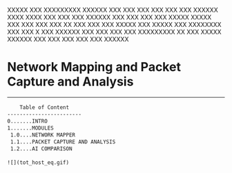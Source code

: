XXXXX     XXX                            XXXXXXXXX
XXXXXX    XXX                            XXX    XXX
XXX XXX   XXX	XXXXXX   XXXX     XXXX   XXX     XXX   XXX         XXXXXX
XXX  XXX  XXX	XXX      XXXXX   XXXXX   XXX    XXX  XXX XXX     XX
XXX   XXX XXX	XXXXX	 XXX XXXXX XXX   XXXXXXXX   XXX   XXX   X
XXX    XXXXXX	XXX	 XXX	   XXX   XXX        XXXXXXXXX    XX
XXX     XXXXX   XXXXXX   XXX       XXX   XXX        XXX   XXX      XXXXXX


# Network Mapping and Packet Capture and Analysis
--------------------------------------------------------------------------


		Table of Content
	------------------------
	0.......INTRO
	1.......MODULES
	 1.0....NETWORK MAPPER
	 1.1....PACKET CAPTURE AND ANALYSIS
	 1.2....AI COMPARISON

	![](tot_host_eq.gif)


